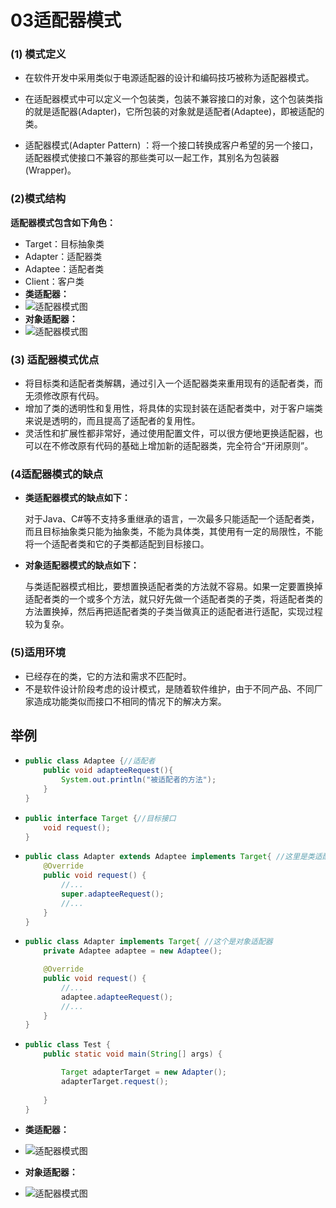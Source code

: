 # 03适配器模式

### (1) 模式定义

-  在软件开发中采用类似于电源适配器的设计和编码技巧被称为适配器模式。 
-  在适配器模式中可以定义一个包装类，包装不兼容接口的对象，这个包装类指的就是适配器(Adapter)，它所包装的对象就是适配者(Adaptee)，即被适配的类。 

-  适配器模式(Adapter Pattern) ：将一个接口转换成客户希望的另一个接口，适配器模式使接口不兼容的那些类可以一起工作，其别名为包装器(Wrapper)。 

### (2)模式结构

**适配器模式包含如下角色：**

- Target：目标抽象类
- Adapter：适配器类
- Adaptee：适配者类
- Client：客户类
- **类适配器：**
- ![适配器模式图](https://raw.github.com/LGSKOKO/SoftwareEngineering/master/设计模式/img/类适配器图.png)
- **对象适配器：**
- ![适配器模式图](https://raw.github.com/LGSKOKO/SoftwareEngineering/master/设计模式/img/对象适配器图.png)

### (3) 适配器模式优点

- 将目标类和适配者类解耦，通过引入一个适配器类来重用现有的适配者类，而无须修改原有代码。
- 增加了类的透明性和复用性，将具体的实现封装在适配者类中，对于客户端类来说是透明的，而且提高了适配者的复用性。
- 灵活性和扩展性都非常好，通过使用配置文件，可以很方便地更换适配器，也可以在不修改原有代码的基础上增加新的适配器类，完全符合“开闭原则”。

### (4适配器模式的缺点

- **类适配器模式的缺点如下：**

  对于Java、C#等不支持多重继承的语言，一次最多只能适配一个适配者类，而且目标抽象类只能为抽象类，不能为具体类，其使用有一定的局限性，不能将一个适配者类和它的子类都适配到目标接口。

- **对象适配器模式的缺点如下：**

  与类适配器模式相比，要想置换适配者类的方法就不容易。如果一定要置换掉适配者类的一个或多个方法，就只好先做一个适配者类的子类，将适配者类的方法置换掉，然后再把适配者类的子类当做真正的适配者进行适配，实现过程较为复杂。

### (5)适用环境

- 已经存在的类，它的方法和需求不匹配时。
- 不是软件设计阶段考虑的设计模式，是随着软件维护，由于不同产品、不同厂家造成功能类似而接口不相同的情况下的解决方案。

## 举例

- ```java
  public class Adaptee {//适配者
      public void adapteeRequest(){
          System.out.println("被适配者的方法");
      }
  }
  ```

- ```java
  public interface Target {//目标接口
      void request();
  }
  ```

- ```java
  public class Adapter extends Adaptee implements Target{ //这里是类适配器
      @Override
      public void request() {
          //...
          super.adapteeRequest();
          //...
      }
  }
  
  ```

 - ```java
   public class Adapter implements Target{ //这个是对象适配器
       private Adaptee adaptee = new Adaptee();
   
       @Override
       public void request() {
           //...
           adaptee.adapteeRequest();
           //...
       }
   }
   ```


- ```java
  public class Test {
      public static void main(String[] args) {
  
          Target adapterTarget = new Adapter();
          adapterTarget.request();
          
      }
  }
  
  ```

- **类适配器：**

- ![适配器模式图](https://raw.github.com/LGSKOKO/SoftwareEngineering/master/设计模式/img/类适配器图2.png)

- **对象适配器：**

- ![适配器模式图](https://raw.github.com/LGSKOKO/SoftwareEngineering/master/设计模式/img/对象适配器图2.png)






